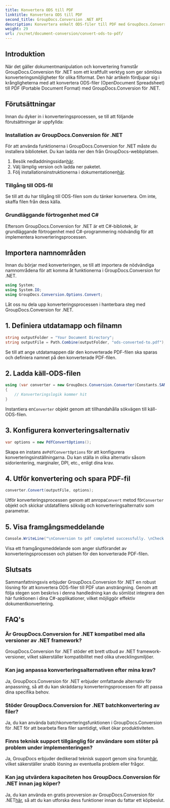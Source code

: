```yaml
---
title: Konvertera ODS till PDF
linktitle: Konvertera ODS till PDF
second_title: GroupDocs.Conversion .NET API
description: Konvertera enkelt ODS-filer till PDF med GroupDocs.Conversion for .NET. Omfattande handledning med steg-för-steg-instruktioner.
weight: 29
url: /sv/net/document-conversion/convert-ods-to-pdf/
---
```

## Introduktion
När det gäller dokumentmanipulation och konvertering framstår GroupDocs.Conversion för .NET som ett kraftfullt verktyg som ger sömlösa konverteringsmöjligheter för olika filformat. Den här artikeln fördjupar sig i krångligheterna med att konvertera ODS-filer (OpenDocument Spreadsheet) till PDF (Portable Document Format) med GroupDocs.Conversion för .NET. 
## Förutsättningar
Innan du dyker in i konverteringsprocessen, se till att följande förutsättningar är uppfyllda:
### Installation av GroupDocs.Conversion för .NET
För att använda funktionerna i GroupDocs.Conversion for .NET måste du installera biblioteket. Du kan ladda ner den från GroupDocs-webbplatsen.
1.  Besök nedladdningssidan[här](https://releases.groupdocs.com/conversion/net/).
2. Välj lämplig version och ladda ner paketet.
3.  Följ installationsinstruktionerna i dokumentationen[här](https://tutorials.groupdocs.com/conversion/net/).
### Tillgång till ODS-fil
Se till att du har tillgång till ODS-filen som du tänker konvertera. Om inte, skaffa filen från dess källa.
### Grundläggande förtrogenhet med C#
Eftersom GroupDocs.Conversion for .NET är ett C#-bibliotek, är grundläggande förtrogenhet med C#-programmering nödvändig för att implementera konverteringsprocessen.

## Importera namnområden
Innan du börjar med konverteringen, se till att importera de nödvändiga namnområdena för att komma åt funktionerna i GroupDocs.Conversion for .NET.

```csharp
using System;
using System.IO;
using GroupDocs.Conversion.Options.Convert;
```

Låt oss nu dela upp konverteringsprocessen i hanterbara steg med GroupDocs.Conversion for .NET.

## 1. Definiera utdatamapp och filnamn
```csharp
string outputFolder = "Your Document Directory";
string outputFile = Path.Combine(outputFolder, "ods-converted-to.pdf");
```
Se till att ange utdatamappen där den konverterade PDF-filen ska sparas och definiera namnet på den konverterade PDF-filen.
## 2. Ladda käll-ODS-filen
```csharp
using (var converter = new GroupDocs.Conversion.Converter(Constants.SAMPLE_ODS))
{
    // Konverteringslogik kommer hit
}
```
 Instantiera en`Converter` objekt genom att tillhandahålla sökvägen till käll-ODS-filen.
## 3. Konfigurera konverteringsalternativ
```csharp
var options = new PdfConvertOptions();
```
 Skapa en instans av`PdfConvertOptions` för att konfigurera konverteringsinställningarna. Du kan ställa in olika alternativ såsom sidorientering, marginaler, DPI, etc., enligt dina krav.
## 4. Utför konvertering och spara PDF-fil
```csharp
converter.Convert(outputFile, options);
```
 Utför konverteringsprocessen genom att anropa`Convert` metod för`Converter` objekt och skickar utdatafilens sökväg och konverteringsalternativ som parametrar.
## 5. Visa framgångsmeddelande
```csharp
Console.WriteLine("\nConversion to pdf completed successfully. \nCheck output in {0}", outputFolder);
```
Visa ett framgångsmeddelande som anger slutförandet av konverteringsprocessen och platsen för den konverterade PDF-filen.

## Slutsats
Sammanfattningsvis erbjuder GroupDocs.Conversion för .NET en robust lösning för att konvertera ODS-filer till PDF utan ansträngning. Genom att följa stegen som beskrivs i denna handledning kan du sömlöst integrera den här funktionen i dina C#-applikationer, vilket möjliggör effektiv dokumentkonvertering.
## FAQ's
### Är GroupDocs.Conversion for .NET kompatibel med alla versioner av .NET framework?
GroupDocs.Conversion for .NET stöder ett brett utbud av .NET framework-versioner, vilket säkerställer kompatibilitet med olika utvecklingsmiljöer.
### Kan jag anpassa konverteringsalternativen efter mina krav?
Ja, GroupDocs.Conversion för .NET erbjuder omfattande alternativ för anpassning, så att du kan skräddarsy konverteringsprocessen för att passa dina specifika behov.
### Stöder GroupDocs.Conversion for .NET batchkonvertering av filer?
Ja, du kan använda batchkonverteringsfunktionen i GroupDocs.Conversion för .NET för att bearbeta flera filer samtidigt, vilket ökar produktiviteten.
### Finns teknisk support tillgänglig för användare som stöter på problem under implementeringen?
Ja, GroupDocs erbjuder dedikerad teknisk support genom sina forum[här](https://forum.groupdocs.com/c/conversion/11), vilket säkerställer snabb lösning av eventuella problem eller frågor.
### Kan jag utvärdera kapaciteten hos GroupDocs.Conversion för .NET innan jag köper?
 Ja, du kan använda en gratis provversion av GroupDocs.Conversion för .NET[här](https://releases.groupdocs.com/), så att du kan utforska dess funktioner innan du fattar ett köpbeslut.